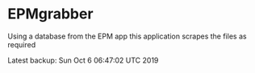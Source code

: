 # EPMgrabber
Using a database from the EPM app this application scrapes the files as required


Latest backup: Sun Oct 6 06:47:02 UTC 2019
